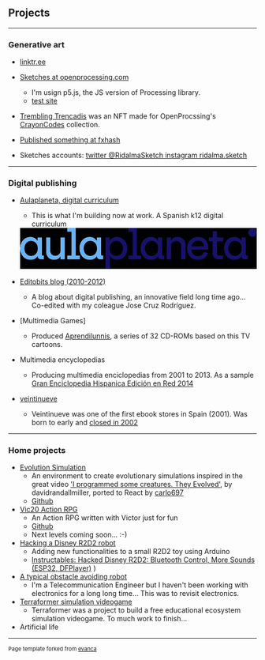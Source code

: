 ## Projects

---

### Generative art

- [linktr.ee](https://linktr.ee/ridalma)

- [Sketches at openprocessing.com](https://openprocessing.org/user/281314/?view=sketches)
    - I'm usign p5.js, the JS version of Processing library.
    - [test site](https://codi-p5js.herokuapp.com/)

- [Trembling Trencadis](https://openprocessing.org/crayon/15) was an NFT made for OpenProcssing's [CrayonCodes](https://openprocessing.org/crayon) collection.

- [Published something at fxhash](https://www.fxhash.xyz/u/Ricard%20Dalmau)

- Sketches accounts: [twitter @RidalmaSketch ](https://twitter.com/RidalmaSketch) [instagram ridalma.sketch](https://www.instagram.com/ridalma.sketch/)


---

### Digital publishing


- [Aulaplaneta, digital curriculum](http://aulaplaneta.com/)
    - This is what I'm building now at work. A Spanish k12 digital curriculum

    <img src="images/AulaPlaneta-Logotipo-Principal.png?raw=true"/>


- [Editobits blog (2010-2012)](https://editobits.blogspot.com/)
    - A blog about digital publishing, an innovative field long time ago... Co-edited with my coleague Jose Cruz Rodríguez.

- [Multimedia Games]
    - Produced [Aprendilunnis](https://www.youtube.com/watch?v=meWw_-CAyDU), a series of 32 CD-ROMs based on this TV cartoons.

- Multimedia encyclopedias
    - Producing multimedia enciclopedias from 2001 to 2013. As a sample [Gran Enciclopedia Hispanica Edición en Red 2014](https://www.youtube.com/watch?v=BRZR2nwg3uA)

- [veintinueve](http://www.veintinueve.com/)
    - Veintinueve was one of the first ebook stores in Spain (2001). Was born to early and [closed in 2002](https://elpais.com/diario/2002/05/28/cultura/1022536802_850215.html)

---

### Home projects

- [Evolution Simulation](https://react-biosim.vercel.app/)
    - An environment to create evolutionary simulations inspired in the great video ['I programmed some creatures. They Evolved'](https://www.youtube.com/watch?v=N3tRFayqVtk), by davidrandallmiller, ported to React by [carlo697](https://github.com/carlo697/react-biosim)  
    - [Github](https://github.com/taganz/react-biosim) 
- [Vic20 Action RPG](https://youtu.be/b3BdMNDb070)
    - An Action RPG written with Victor just for fun
    - [Github](https://github.com/taganz/vic20_rpg) 
    - Next levels coming soon...  :-) 
- [Hacking a Disney R2D2 robot](https://www.youtube.com/watch?v=UKkw1i2dHGM&feature=emb_logo)
    - Adding new functionalities to a small R2D2 toy using Arduino 
    - [Instructables: Hacked Disney R2D2: Bluetooth Control, More Sounds (ESP32, DFPlayer)](https://www.instructables.com/Hacked-Disney-R2D2/)  )
- [A typical obstacle avoiding robot](https://youtu.be/vY8IPSdduss)
    - I'm a Telecommunication Engineer but I haven't been working with electronics for a long long time... This was to revisit electronics. 
- [Terraformer simulation videogame](https://terraformersim.wordpress.com/)
    - Terraformer was a project to build a free educational ecosystem simulation videogame. To much work to finish...
- Artificial life





---
<p style="font-size:11px">Page template forked from <a href="https://github.com/evanca/quick-portfolio">evanca</a></p>
<!-- Remove above link if you don't want to attibute -->
